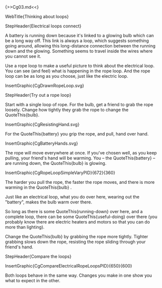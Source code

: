 {>>Cg03.md<<}

WebTitle{Thinking about loops}

StepHeader{Electrical loops connect}

A battery is running down because it's linked to a glowing bulb which can be a long way off. This link is always a loop, which suggests something going around, allowing this long-distance connection between the running down and the glowing. Something seems to travel inside the wires where you cannot see it.

Use a rope loop to make a useful picture to think about the electrical loop. You can see (and feel) what is happening in the rope loop. And the rope loop can be as long as you choose, just like the electric loop.

InsertGraphic{CgDrawnRopeLoop.svg}

StepHeader{Try out a rope loop}

Start with a single loop of rope. For the bulb, get a friend to grab the rope loosely. Change how tightly they grab the rope to change the QuoteThis{bulb}.

InsertGraphic{CgResistingHand.svg}

For the QuoteThis{battery}  you grip the rope, and pull, hand over hand.

InsertGraphic{CgBatteryHands.svg}

The rope will move everywhere at once. If you've chosen well, as you keep pulling, your friend's hand will be warming. You – the QuoteThis{battery} – are running down, the QuoteThis{bulb} is glowing.

InsertGraphic{CgRopeLoopSimpleVaryPID}{672}{360}

The harder you pull the rope, the faster the rope moves, and there is more warming in the QuoteThis{bulb} .

Just like an electrical loop, what you do over here, wearing out the "battery", makes the bulb warm over there. 

So long as there is some QuoteThis{running-down} over here, and a complete loop, there can be some QuoteThis{useful-doing}  over there (you probably know there are electric heaters and motors so that you can do more than lighting).

Change the QuoteThis{bulb} by grabbing the rope more tightly. Tighter grabbing slows down the rope, resisting the rope sliding through your friend's hand.

StepHeader{Compare the loops}

InsertGraphic{CgCompareElectricalRopeLoopsPID}{650}{600}

Both loops behave in the same way. Changes you make in one show you what to expect in the other.
